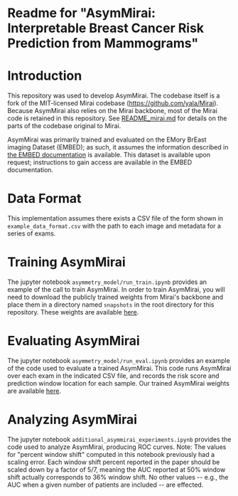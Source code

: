 # Readme for "AsymMirai: Interpretable Breast Cancer Risk Prediction from Mammograms"

# Introduction
This repository was used to develop AsymMirai.
The codebase itself is a fork of the MIT-licensed Mirai codebase (https://github.com/yala/Mirai).
Because AsymMirai also relies on the Mirai backbone, most of the Mirai code is retained in this repository.
See [README_mirai.md](./README_mirai.md) for details on the parts of the codebase original to Mirai.

AsymMirai was primarily trained and evaluated on the EMory BrEast imaging Dataset (EMBED); as such, it assumes the information described in [the EMBED documentation](https://github.com/Emory-HITI/EMBED_Open_Data) is available.
This dataset is available upon request; instructions to gain access are available in the EMBED documentation.

# Data Format
This implementation assumes there exists a CSV file of the form shown in `example_data_format.csv` with the path to each image and metadata for a series of exams.

# Training AsymMirai
The jupyter notebook `asymmetry_model/run_train.ipynb` provides an example of the call to train AsymMirai. In order to train AsymMirai, you will need to download the publicly trained weights from Mirai's backbone and place them in a directory named `snapshots` in the root directory for this repository. These weights are available [here](https://duke.box.com/s/g21ak9kfneudotokp9nmlp07r1bsdki7).

# Evaluating AsymMirai
The jupyter notebook `asymmetry_model/run_eval.ipynb` provides an example of the code used to evaluate a trained AsymMirai. This code runs AsymMirai over each exam in the indicated CSV file, and records the risk score and prediction window location for each sample. Our trained AsymMirai weights are available [here](https://duke.app.box.com/file/1663840139907?s=v89sr0gskmzrw8cm6irtvsyrmtrnah9u).

# Analyzing AsymMirai
The jupyter notebook `additional_asymmirai_experiments.ipynb` provides the code used to analyze AsymMirai, producing ROC curves.
Note: The values for "percent window shift" computed in this notebook previously had a scaling error. Each window shift percent reported in the paper should be scaled down by a factor of 5/7, meaning the AUC reported at 50% window shift actually corresponds to 36% window shift. No other values -- e.g., the AUC when a given number of patients are included -- are effected.
